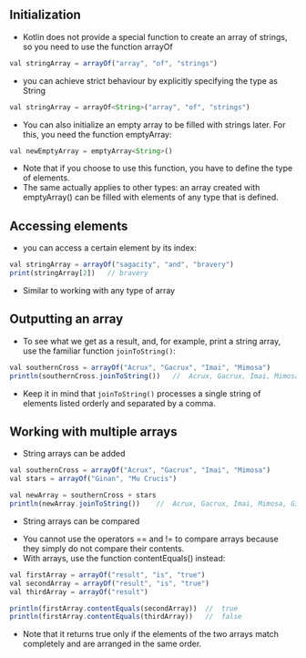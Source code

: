 ## Initialization
- Kotlin does not provide a special function to create an array of strings, so you need to use the function arrayOf
```js
val stringArray = arrayOf("array", "of", "strings")
```
- you can achieve strict behaviour by explicitly specifying the type as String
```js
val stringArray = arrayOf<String>("array", "of", "strings")
```
- You can also initialize an empty array to be filled with strings later. For this, you need the function emptyArray:
```js
val newEmptyArray = emptyArray<String>()
```
- Note that if you choose to use this function, you have to define the type of elements.
- The same actually applies to other types: an array created with emptyArray() can be filled with elements of any type that is defined.


## Accessing elements
- you can access a certain element by its index:
```js
val stringArray = arrayOf("sagacity", "and", "bravery")
print(stringArray[2])   // bravery
```
- Similar to working with any type of array


## Outputting an array
- To see what we get as a result, and, for example, print a string array, use the familiar function `joinToString()`:
```js
val southernCross = arrayOf("Acrux", "Gacrux", "Imai", "Mimosa")
println(southernCross.joinToString())   //  Acrux, Gacrux, Imai, Mimosa
```
- Keep it in mind that `joinToString()` processes a single string of elements listed orderly and separated by a comma.


## Working with multiple arrays
+ String arrays can be added
```js
val southernCross = arrayOf("Acrux", "Gacrux", "Imai", "Mimosa")
val stars = arrayOf("Ginan", "Mu Crucis")

val newArray = southernCross + stars
println(newArray.joinToString())    //  Acrux, Gacrux, Imai, Mimosa, Ginan, Mu Crucis
```
+ String arrays can be compared
 - You cannot use the operators == and != to compare arrays because they simply do not compare their contents. 
 - With arrays, use the function contentEquals() instead:
```js
val firstArray = arrayOf("result", "is", "true")
val secondArray = arrayOf("result", "is", "true")
val thirdArray = arrayOf("result")

println(firstArray.contentEquals(secondArray))  //  true
println(firstArray.contentEquals(thirdArray))   //  false
```
- Note that it returns true only if the elements of the two arrays match completely and are arranged in the same order.


##
